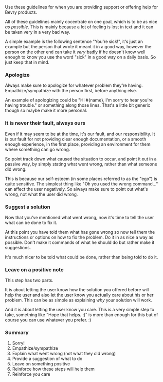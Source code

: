 Use these guidelines for when you are providing support or offering help for Bevry products.

All of these guidelines mainly cocentrate on one goal, which is to be as nice *as possible*. This is mainly because a lot of feeling is lost in text and it can be taken very in a very bad way.

A simple example is the following sentence "You're sick!", it's just an example but the person that wrote it meant it in a good way, however the person on the other end can take it *very* badly if he doesn't know well enough to know you use the word "sick" in a good way on a daily basis. So just keep that in mind.

### Apologize

Always make sure to apologize for whatever problem they're having. Empathize/sympathize with the person first, before anything else.

An example of apologizing could be "Hi #{name}, I'm sorry to hear you're having trouble." or something along those lines. That's a little bit generic though so maybe make it more personal.


### It is never their fault, always ours

Even if it may seem to be at the time, it's our fault, and our responsibility. It is our fault for not providing clear enough documentation, or a smooth enough experience, in the first place, providing an environment for them where something can go wrong.

So point track down what caused the situation to occur, and point it out in a passive way, by simply stating what went wrong, rather than what someone did wrong.

This is because our self-esteem (in some places referred to as the "ego") is quite sensitive. The simplest thing like "Oh you used the wrong command..." can affect the user negatively. So always make sure to point out what's wrong, not what the user did wrong.


### Suggest a solution

Now that you've mentioned what went wrong, now it's time to tell the user what can be done to fix it.

At this point you have told them what has gone wrong so now tell them the instructions or options on how to fix the problem. Do it in as nice a way as possible. Don't make it commands of what he should do but rather make it suggestions.

It's much nicer to be told what could be done, rather than being told to do it.


### Leave on a positive note

This step has two parts.

It is about letting the user know how the solution you offered before will help the user and also let the user know you actually care about his or her problem. This can be as simple as explaining *why* your solution will work.

And it is about letting the user know you care. This is a very simple step to take, something like "Hope that helps. :)" is more than enough for this but of course you can use whatever you prefer. :)


### Summary

1. Sorry!
2. Empathize/sympathize
3. Explain what went wrong (not what they did wrong)
4. Provide a suggestion of what to do
5. Leave on something positive
  1. Reinforce how these steps will help them
  2. Reinforce you care
